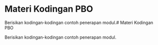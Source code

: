 # Materi Kodingan PBO

Berisikan kodingan-kodingan contoh penerapan modul.# Materi Kodingan PBO

Berisikan kodingan-kodingan contoh penerapan modul.
